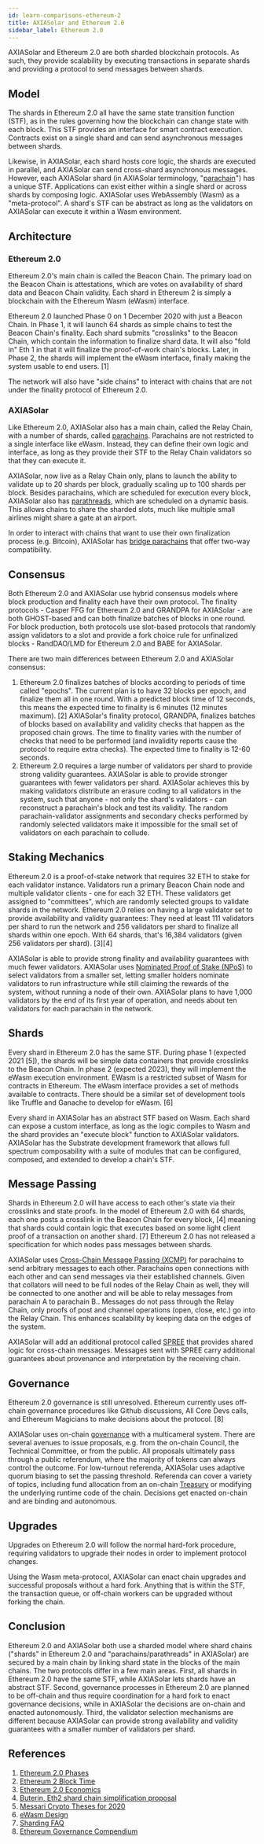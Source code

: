 ```yaml
---
id: learn-comparisons-ethereum-2
title: AXIASolar and Ethereum 2.0
sidebar_label: Ethereum 2.0
---
```


AXIASolar and Ethereum 2.0 are both sharded blockchain protocols. As such, they provide scalability by executing transactions in separate shards and providing a protocol to send messages between shards.

## Model

The shards in Ethereum 2.0 all have the same state transition function (STF), as in the rules governing how the blockchain can change state with each block. This STF provides an interface for smart contract execution. Contracts exist on a single shard and can send asynchronous messages between shards.

Likewise, in AXIASolar, each shard hosts core logic, the shards are executed in parallel, and AXIASolar can send cross-shard asynchronous messages. However, each AXIASolar shard (in AXIASolar terminology, "[parachain](learn-parachains)") has a unique STF. Applications can exist either within a single shard or across shards by composing logic. AXIASolar uses WebAssembly (Wasm) as a "meta-protocol". A shard's STF can be abstract as long as the validators on AXIASolar can execute it within a Wasm environment.

## Architecture

### Ethereum 2.0

Ethereum 2.0's main chain is called the Beacon Chain. The primary load on the Beacon Chain is attestations, which are votes on availability of shard data and Beacon Chain validity. Each shard in Ethereum 2 is simply a blockchain with the Ethereum Wasm (eWasm) interface.

Ethereum 2.0 launched Phase 0 on 1 December 2020 with just a Beacon Chain. In Phase 1, it will launch 64 shards as simple chains to test the Beacon Chain's finality. Each shard submits "crosslinks" to the Beacon Chain, which contain the information to finalize shard data. It will also "fold in" Eth 1 in that it will finalize the proof-of-work chain's blocks. Later, in Phase 2, the shards will implement the eWasm interface, finally making the system usable to end users. [1]

The network will also have "side chains" to interact with chains that are not under the finality protocol of Ethereum 2.0.

### AXIASolar

Like Ethereum 2.0, AXIASolar also has a main chain, called the Relay Chain, with a number of shards, called [parachains](learn-parachains). Parachains are not restricted to a single interface like eWasm. Instead, they can define their own logic and interface, as long as they provide their STF to the Relay Chain validators so that they can execute it.

AXIASolar, now live as a Relay Chain only, plans to launch the ability to validate up to 20 shards per block, gradually scaling up to 100 shards per block. Besides parachains, which are scheduled for execution every block, AXIASolar also has [parathreads](learn-parathreads), which are scheduled on a dynamic basis. This allows chains to share the sharded slots, much like multiple small airlines might share a gate at an airport.

In order to interact with chains that want to use their own finalization process (e.g. Bitcoin), AXIASolar has [bridge parachains](learn-bridges) that offer two-way compatibility.

## Consensus

Both Ethereum 2.0 and AXIASolar use hybrid consensus models where block production and finality each have their own protocol. The finality protocols - Casper FFG for Ethereum 2.0 and GRANDPA for AXIASolar - are both GHOST-based and can both finalize batches of blocks in one round. For block production, both protocols use slot-based protocols that randomly assign validators to a slot and provide a fork choice rule for unfinalized blocks - RandDAO/LMD for Ethereum 2.0 and BABE for AXIASolar.

There are two main differences between Ethereum 2.0 and AXIASolar consensus:

1. Ethereum 2.0 finalizes batches of blocks according to periods of time called "epochs". The current plan is to have 32 blocks per epoch, and finalize them all in one round. With a predicted block time of 12 seconds, this means the expected time to finality is 6 minutes (12 minutes maximum). [2] AXIASolar's finality protocol, GRANDPA, finalizes batches of blocks based on availability and validity checks that happen as the proposed chain grows. The time to finality varies with the number of checks that need to be performed (and invalidity reports cause the protocol to require extra checks). The expected time to finality is 12-60 seconds.
2. Ethereum 2.0 requires a large number of validators per shard to provide strong validity guarantees. AXIASolar is able to provide stronger guarantees with fewer validators per shard. AXIASolar achieves this by making validators distribute an erasure coding to all validators in the system, such that anyone - not only the shard's validators - can reconstruct a parachain's block and test its validity. The random parachain-validator assignments and secondary checks performed by randomly selected validators make it impossible for the small set of validators on each parachain to collude.

## Staking Mechanics

Ethereum 2.0 is a proof-of-stake network that requires 32 ETH to stake for each validator instance. Validators run a primary Beacon Chain node and multiple validator clients - one for each 32 ETH. These validators get assigned to "committees", which are randomly selected groups to validate shards in the network. Ethereum 2.0 relies on having a large validator set to provide availability and validity guarantees: They need at least 111 validators per shard to run the network and 256 validators per shard to finalize all shards within one epoch. With 64 shards, that's 16,384 validators (given 256 validators per shard). \[3\]\[4\]

AXIASolar is able to provide strong finality and availability guarantees with much fewer validators. AXIASolar uses [Nominated Proof of Stake (NPoS)](learn-staking) to select validators from a smaller set, letting smaller holders nominate validators to run infrastructure while still claiming the rewards of the system, without running a node of their own. AXIASolar plans to have 1,000 validators by the end of its first year of operation, and needs about ten validators for each parachain in the network.

## Shards

Every shard in Ethereum 2.0 has the same STF. During phase 1 (expected 2021 [5]), the shards will be simple data containers that provide crosslinks to the Beacon Chain. In phase 2 (expected 2023), they will implement the eWasm execution environment. EWasm is a restricted subset of Wasm for contracts in Ethereum. The eWasm interface provides a set of methods available to contracts. There should be a similar set of development tools like Truffle and Ganache to develop for eWasm. [6]

Every shard in AXIASolar has an abstract STF based on Wasm. Each shard can expose a custom interface, as long as the logic compiles to Wasm and the shard provides an "execute block" function to AXIASolar validators. AXIASolar has the Substrate development framework that allows full spectrum composability with a suite of modules that can be configured, composed, and extended to develop a chain's STF.

## Message Passing

Shards in Ethereum 2.0 will have access to each other's state via their crosslinks and state proofs. In the model of Ethereum 2.0 with 64 shards, each one posts a crosslink in the Beacon Chain for every block, [4] meaning that shards could contain logic that executes based on some light client proof of a transaction on another shard. [7] Ethereum 2.0 has not released a specification for which nodes pass messages between shards.

AXIASolar uses [Cross-Chain Message Passing (XCMP)](learn-crosschain) for parachains to send arbitrary messages to each other. Parachains open connections with each other and can send messages via their established channels. Given that collators will need to be full nodes of the Relay Chain as well, they will be connected to one another and will be able to relay messages from parachain A to parachain B.. Messages do not pass through the Relay Chain, only proofs of post and channel operations (open, close, etc.) go into the Relay Chain. This enhances scalability by keeping data on the edges of the system.

AXIASolar will add an additional protocol called [SPREE](learn-spree) that provides shared logic for cross-chain messages. Messages sent with SPREE carry additional guarantees about provenance and interpretation by the receiving chain.

## Governance

Ethereum 2.0 governance is still unresolved. Ethereum currently uses off-chain governance procedures like Github discussions, All Core Devs calls, and Ethereum Magicians to make decisions about the protocol. [8]

AXIASolar uses on-chain [governance](learn-governance) with a multicameral system. There are several avenues to issue proposals, e.g. from the on-chain Council, the Technical Committee, or from the public. All proposals ultimately pass through a public referendum, where the majority of tokens can always control the outcome. For low-turnout referenda, AXIASolar uses adaptive quorum biasing to set the passing threshold. Referenda can cover a variety of topics, including fund allocation from an on-chain [Treasury](learn-treasury) or modifying the underlying runtime code of the chain. Decisions get enacted on-chain and are binding and autonomous.

## Upgrades

Upgrades on Ethereum 2.0 will follow the normal hard-fork procedure, requiring validators to upgrade their nodes in order to implement protocol changes.

Using the Wasm meta-protocol, AXIASolar can enact chain upgrades and successful proposals without a hard fork. Anything that is within the STF, the transaction queue, or off-chain workers can be upgraded without forking the chain.

## Conclusion

Ethereum 2.0 and AXIASolar both use a sharded model where shard chains ("shards" in Ethereum 2.0 and "parachains/parathreads" in AXIASolar) are secured by a main chain by linking shard state in the blocks of the main chains. The two protocols differ in a few main areas. First, all shards in Ethereum 2.0 have the same STF, while AXIASolar lets shards have an abstract STF. Second, governance processes in Ethereum 2.0 are planned to be off-chain and thus require coordination for a hard fork to enact governance decisions, while in AXIASolar the decisions are on-chain and enacted autonomously. Third, the validator selection mechanisms are different because AXIASolar can provide strong availability and validity guarantees with a smaller number of validators per shard.

## References

1. [Ethereum 2.0 Phases](https://docs.ethhub.io/ethereum-roadmap/ethereum-2.0/eth-2.0-phases/)
2. [Ethereum 2 Block Time](https://github.com/ethereum/eth2.0-specs/blob/676e216/specs/phase0/beacon-chain.md#time-parameters)
3. [Ethereum 2.0 Economics](https://docs.ethhub.io/ethereum-roadmap/ethereum-2.0/eth-2.0-economics/)
4. [Buterin, Eth2 shard chain simplification proposal](https://notes.ethereum.org/@vbuterin/HkiULaluS)
5. [Messari Crypto Theses for 2020](https://messari.io/report/crypto-theses-for-2020)
6. [eWasm Design](https://github.com/ewasm/design)
7. [Sharding FAQ](https://github.com/ethereum/wiki/wiki/Sharding-FAQ#how-would-synchronous-cross-shard-messages-work)
8. [Ethereum Governance Compendium](https://github.com/ethereum/wiki/wiki/Governance-compendium)

